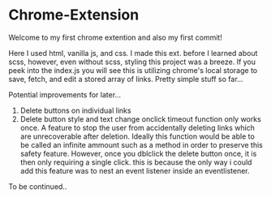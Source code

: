 # Chrome-Extension

Welcome to my first chrome extention and also my first commit!

Here I used html, vanilla js, and css. I made this ext. before I learned about scss, however, even without scss, styling this project was a breeze.
If you peek into the index.js you will see this is utilizing chrome's local storage to save, fetch, and edit a stored array of links. Pretty simple stuff so far...


Potential improvements for later...

1. Delete buttons on individual links
2. Delete button style and text change onclick timeout function only works once. A feature to stop the user from accidentally deleting links which are unrecoverable after deletion. Ideally this function would be able to be called an infinite ammount such as a method in order to preserve this safety feature. However, once you dblclick the delete button once, it is then only requiring a single click. this is because the only way i could add this feature was to nest an event listener inside an eventlistener.

To be continued..
